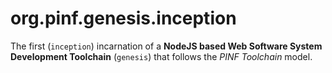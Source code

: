 org.pinf.genesis.inception
==========================

The first (`inception`) incarnation of a **NodeJS based Web Software System Development Toolchain** (`genesis`) that follows the *PINF Toolchain* model.

